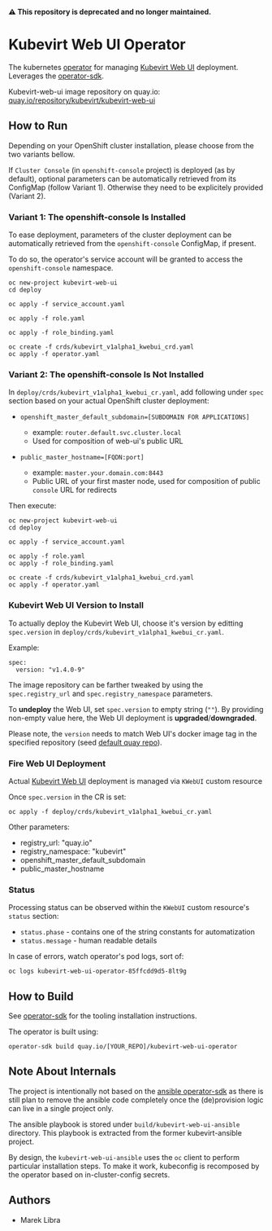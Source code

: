**⚠️ This repository is deprecated and no longer maintained.**

# Kubevirt Web UI Operator
The kubernetes [operator](https://github.com/operator-framework) for managing [Kubevirt Web UI](https://github.com/kubevirt/web-ui) deployment.
Leverages the [operator-sdk](https://github.com/operator-framework/operator-sdk/).

Kubevirt-web-ui image repository on quay.io: [quay.io/repository/kubevirt/kubevirt-web-ui](https://quay.io/repository/kubevirt/kubevirt-web-ui?tab=tags)

## How to Run
Depending on your OpenShift cluster installation, please choose from the two variants bellow.

If `Cluster Console` (in `openshift-console` project) is deployed (as by default), optional parameters can be automatically retrieved from its ConfigMap (follow Variant 1).
Otherwise they need to be explicitely provided (Variant 2).

### Variant 1: The openshift-console Is Installed
To ease deployment, parameters of the cluster deployment can be  automatically retrieved from the `openshift-console` ConfigMap, if present.

To do so, the operator's service account will be granted to access the `openshift-console` namespace.

```angular2
oc new-project kubevirt-web-ui
cd deploy

oc apply -f service_account.yaml

oc apply -f role.yaml

oc apply -f role_binding.yaml

oc create -f crds/kubevirt_v1alpha1_kwebui_crd.yaml
oc apply -f operator.yaml
```

### Variant 2: The openshift-console Is Not Installed
In `deploy/crds/kubevirt_v1alpha1_kwebui_cr.yaml`, add following under `spec` section based on your actual OpenShift cluster deployment:

- `openshift_master_default_subdomain=[SUBDOMAIN FOR APPLICATIONS]`
  - example: `router.default.svc.cluster.local`
  - Used for composition of web-ui's public URL

- `public_master_hostname=[FQDN:port]`
  - example: `master.your.domain.com:8443`
  - Public URL of your first master node, used for composition of public `console` URL for redirects

Then execute:

```angular2
oc new-project kubevirt-web-ui
cd deploy

oc apply -f service_account.yaml

oc apply -f role.yaml
oc apply -f role_binding.yaml

oc create -f crds/kubevirt_v1alpha1_kwebui_crd.yaml
oc apply -f operator.yaml
```


### Kubevirt Web UI Version to Install
To actually deploy the Kubevirt Web UI, choose it's version by editting `spec.version` in `deploy/crds/kubevirt_v1alpha1_kwebui_cr.yaml`.

Example:
```angular2
spec:
  version: "v1.4.0-9"
```

The image repository can be farther tweaked by using the `spec.registry_url` and `spec.registry_namespace` parameters.

To **undeploy** the Web UI, set `spec.version` to empty string (`""`).
By providing non-empty value here, the Web UI deployment is **upgraded**/**downgraded**.

Please note, the `version` needs to match Web UI's docker image tag in the specified repository (seed [default quay repo](https://quay.io/repository/kubevirt/kubevirt-web-ui?tab=tags)).

### Fire Web UI Deployment
Actual [Kubevirt Web UI](https://github.com/kubevirt/web-ui) deployment is managed via `KWebUI` custom resource

Once `spec.version` in the CR is set:

```angular2
oc apply -f deploy/crds/kubevirt_v1alpha1_kwebui_cr.yaml
```

Other parameters:
- registry_url: "quay.io"
- registry_namespace: "kubevirt"
- openshift_master_default_subdomain
- public_master_hostname

### Status
Processing status can be observed within the `KWebUI` custom resource's `status` section:
- `status.phase` - contains one of the string constants for automatization
- `status.message` - human readable details

In case of errors, watch operator's pod logs, sort of:
```angular2
oc logs kubevirt-web-ui-operator-85ffcdd9d5-8lt9g
```

## How to Build
See [operator-sdk](https://github.com/operator-framework/operator-sdk/) for the tooling installation instructions.

The operator is built using:
```angular2
operator-sdk build quay.io/[YOUR_REPO]/kubevirt-web-ui-operator
```

## Note About Internals
The project is intentionally not based on the [ansible operator-sdk](https://github.com/operator-framework/operator-sdk/blob/master/doc/ansible/user-guide.md) as there is still plan to remove the ansible code completely once the (de)provision logic can live in a single project only.

The ansible playbook is stored under `build/kubevirt-web-ui-ansible` directory.
This playbook is extracted from the former kubevirt-ansible project.

By design, the `kubevirt-web-ui-ansible` uses the `oc` client to perform particular installation steps.
To make it work, kubeconfig is recomposed by the operator based on in-cluster-config secrets.

## Authors
- Marek Libra
